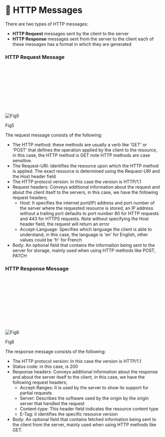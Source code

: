 # 📝 HTTP Messages

There are two types of HTTP messages:

- **HTTP Request** messages sent by the client to the server
- **HTTP Response** messages sent from the server to the client each of these messages has a format in which they are generated

### HTTP Request Message

[](https://hackernoon.imgix.net/images/ckt-9-ophwz-00150-as-695-l-3-fk-7-y.jpg "Download image")

![](data:image/svg+xml,%3csvg%20xmlns=%27http://www.w3.org/2000/svg%27%20version=%271.1%27%20width=%27800%27%20height=%27243.95397489539747%27/%3e)![Fig5](https://hackernoon.imgix.net/images/ckt-9-ophwz-00150-as-695-l-3-fk-7-y.jpg?w=800&q=75&auto=format)

Fig5

The request message consists of the following:

  

- The HTTP method: these methods are usually a verb like 'GET' or 'POST' that defines the operation applied by the client to the resource, in this case, the HTTP method is GET note HTTP methods are case sensitive.
- The Request-URI: identifies the resource upon which the HTTP method is applied. The exact resource is determined using the Request-URI and the Host header field
- The HTTP protocol version: In this case the version is HTTP/1.1
- Request headers: Conveys additional information about the request and about the client itself to the servers, in this case, we have the following request headers;
    - Host: It specifies the internet port(IP) address and port number of the server where the requested resource is stored, an IP address without a trailing port defaults to port number 80 for HTTP requests and 443 for HTTPS requests. Note without specifying the Host header field, the request will return an error
    - Accept-Language: Specifies which language the client is able to understand, in this case, the language is 'en' for English, other values could be 'fr' for French
- Body: An optional field that contains the information being sent to the server for storage, mainly used when using HTTP methods like POST, PATCH

### HTTP Response Message

[](https://hackernoon.imgix.net/images/ckt-9-ophx-000160-as-688-ub-7-ii-0.jpg "Download image")

![](data:image/svg+xml,%3csvg%20xmlns=%27http://www.w3.org/2000/svg%27%20version=%271.1%27%20width=%27800%27%20height=%27269.65517241379314%27/%3e)![Fig6](https://hackernoon.imgix.net/images/ckt-9-ophx-000160-as-688-ub-7-ii-0.jpg?w=800&q=75&auto=format)

Fig6

The response message consists of the following:

  

- The HTTP protocol version: In this case the version is HTTP/1.1
- Status code: in this case, is 200
- Response headers: Conveys additional information about the response and about the server itself to the client, in this case, we have the following request headers;
    - Accept-Ranges: It is used by the server to show its support for partial requests
    - Server: Describes the software used by the origin by the origin server that handled the request
    - Content-type: This header field indicates the resource content type
    - E-Tag: it identifies the specific resource version
- Body: An optional field that contains fetched information being sent to the client from the server, mainly used when using HTTP methods like GET.